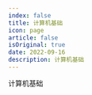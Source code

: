 ```yaml
---
index: false
title: 计算机基础
icon: page 
article: false
isOriginal: true
date: 2022-09-16
description: 计算机基础
---
```


计算机基础
<!-- more -->

